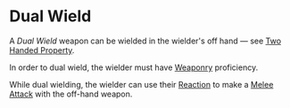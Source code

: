 # Dual Wield

A *Dual Wield* weapon can be wielded in the wielder's off hand — see [Two Handed Property](Two%20Handed%20Property.md).

In order to dual wield, the wielder must have [Weaponry](../../Player%20Characters/Skills/Primary%20Skills/Weaponry.md) proficiency.

While dual wielding, the wielder can use their [Reaction](../../Game%20Procedures/Combat/Reaction.md) to make a [Melee Attack](../../Game%20Procedures/Combat/Melee%20Attack.md) with the off-hand weapon.
